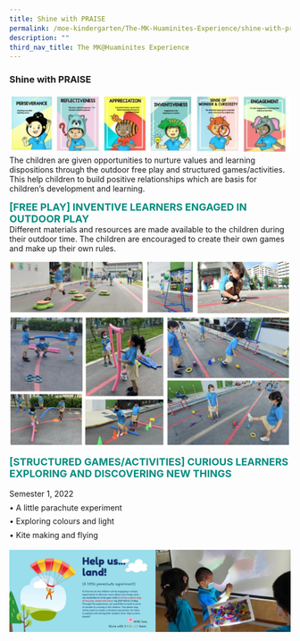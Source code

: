 ```yaml
---
title: Shine with PRAISE
permalink: /moe-kindergarten/The-MK-Huaminites-Experience/shine-with-praise/
description: ""
third_nav_title: The MK@Huaminites Experience
---
```

### **Shine with PRAISE**

![](/images/ss.jpg)
The children are given opportunities to nurture values and learning dispositions through the outdoor free play and structured games/activities. This help children to build positive relationships which are basis for children’s development and learning.

<b style="color:#038C7F; font-size:18px; ">[FREE PLAY] INVENTIVE LEARNERS ENGAGED IN OUTDOOR PLAY</b><br>
Different materials and resources are made available to the children during their outdoor time. The children are encouraged to create their own games and make up their own rules.

![](/images/Sw:P.png)

<b style="color:#038C7F; font-size:18px;">[STRUCTURED GAMES/ACTIVITIES\] CURIOUS LEARNERS EXPLORING AND DISCOVERING NEW THINGS</b><br>
<p style="line-height: 1.75;">
Semester 1, 2022<br>
•	A little parachute experiment <br>
•	Exploring colours and light<br>
•	Kite making and flying<br>
</p>

![](/images/vmcmvm.png)